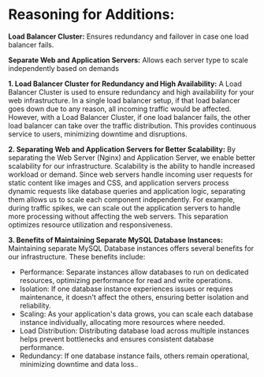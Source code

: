 # Reasoning for Additions:

**Load Balancer Cluster:** Ensures redundancy and failover in case one load balancer fails.

**Separate Web and Application Servers:** Allows each server type to scale independently based on demands

**1. Load Balancer Cluster for Redundancy and High Availability:**
A Load Balancer Cluster is used to ensure redundancy and high availability for your web infrastructure. In a single load balancer setup, if that load balancer goes down due to any reason, all incoming traffic would be affected. However, with a Load Balancer Cluster, if one load balancer fails, the other load balancer can take over the traffic distribution. This provides continuous service to users, minimizing downtime and disruptions.

**2. Separating Web and Application Servers for Better Scalability:**
By separating the Web Server (Nginx) and Application Server, we enable better scalability for our infrastructure. Scalability is the ability to handle increased workload or demand. Since web servers handle incoming user requests for static content like images and CSS, and application servers process dynamic requests like database queries and application logic, separating them allows us to scale each component independently. For example, during traffic spikes, we can scale out the application servers to handle more processing without affecting the web servers. This separation optimizes resource utilization and responsiveness.

**3. Benefits of Maintaining Separate MySQL Database Instances:**
Maintaining separate MySQL Database instances offers several benefits for our infrastructure. These benefits include:

* Performance: Separate instances allow databases to run on dedicated resources, optimizing performance for read and write operations.
* Isolation: If one database instance experiences issues or requires maintenance, it doesn't affect the others, ensuring better isolation and reliability.
* Scaling: As your application's data grows, you can scale each database instance individually, allocating more resources where needed.
* Load Distribution: Distributing database load across multiple instances helps prevent bottlenecks and ensures consistent database performance.
* Redundancy: If one database instance fails, others remain operational, minimizing downtime and data loss..
